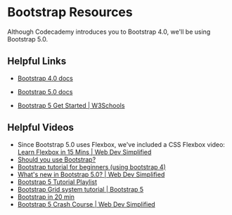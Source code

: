 # Bootstrap Resources

Although Codecademy introduces you to Bootstrap 4.0, we'll be using Bootstrap 5.0.

## Helpful Links

- [Bootstrap 4.0 docs](https://getbootstrap.com/docs/4.0/getting-started/introduction/)
- [Bootstrap 5.0 docs](https://getbootstrap.com/docs/5.0/getting-started/introduction/)

- [Bootstrap 5 Get Started | W3Schools](https://www.w3schools.com/bootstrap5/bootstrap_get_started.php)

## Helpful Videos

- Since Bootstrap 5.0 uses Flexbox, we've included a CSS Flexbox video: [Learn Flexbox in 15 Mins | Web Dev Simplified](https://www.youtube.com/watch?v=fYq5PXgSsbE&feature=emb_logo)
- [Should you use Bootstrap?](https://www.youtube.com/watch?v=svPDhmXY1Yg)
- [Bootstrap tutorial for beginners (using bootstrap 4)](https://www.youtube.com/watch?v=FMFm9GxB_Eo)
- [What's new in Bootstrap 5.0? | Web Dev Simplified](https://www.youtube.com/watch?v=pKw-fBvsyYE&t=2s)
- [Bootstrap 5 Tutorial Playlist](https://www.youtube.com/playlist?list=PL4cUxeGkcC9joIM91nLzd_qaH_AimmdAR)
- [Bootstrap Grid system tutorial | Bootstrap 5](https://www.youtube.com/watch?v=Wqu-d_b3K-0)
- [Bootstrap in 20 min](https://www.youtube.com/watch?v=eow125xV5-c)
- [Bootstrap 5 Crash Course | Web Dev Simplified](https://www.youtube.com/watch?v=Jyvffr3aCp0)
